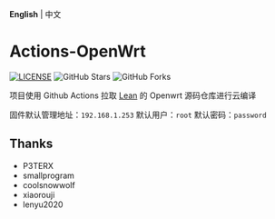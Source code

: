 **English** | 中文

# Actions-OpenWrt

[![LICENSE](https://img.shields.io/github/license/mashape/apistatus.svg?style=flat-square&label=LICENSE)](https://github.com/P3TERX/Actions-OpenWrt/blob/master/LICENSE)
![GitHub Stars](https://img.shields.io/github/stars/P3TERX/Actions-OpenWrt.svg?style=flat-square&label=Stars&logo=github)
![GitHub Forks](https://img.shields.io/github/forks/P3TERX/Actions-OpenWrt.svg?style=flat-square&label=Forks&logo=github)

项目使用 Github Actions 拉取 [Lean](https://github.com/coolsnowwolf/lede) 的 Openwrt 源码仓库进行云编译

固件默认管理地址：`192.168.1.253` 默认用户：`root` 默认密码：`password`

## Thanks

- P3TERX
- smallprogram
- coolsnowwolf
- xiaorouji
- lenyu2020
